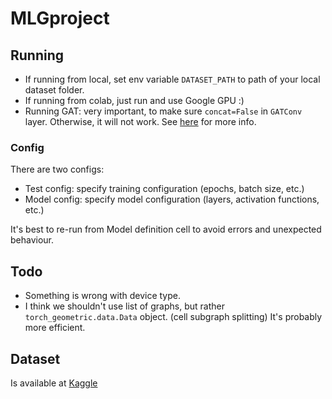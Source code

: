 # MLGproject

## Running
 - If running from local, set env variable `DATASET_PATH` to path of your local dataset folder.
 - If running from colab, just run and use Google GPU :)
 - Running GAT: very important, to make sure `concat=False` in `GATConv` layer. Otherwise, it will not work. See [here](https://pytorch-geometric.readthedocs.io/en/latest/generated/torch_geometric.nn.conv.GATConv.html#torch_geometric.nn.conv.GATConv) for more info.

### Config
There are two configs:
 - Test config: specify training configuration (epochs, batch size, etc.)
 - Model config: specify model configuration (layers, activation functions, etc.)
 
 It's best to re-run from Model definition cell to avoid errors and unexpected behaviour.

## Todo
 - Something is wrong with device type.
 - I think we shouldn't use list of graphs, but rather `torch_geometric.data.Data` object. (cell subgraph splitting) It's probably more efficient. 

## Dataset
Is available at [Kaggle](https://www.kaggle.com/datasets/ellipticco/elliptic-data-set?resource=download)

